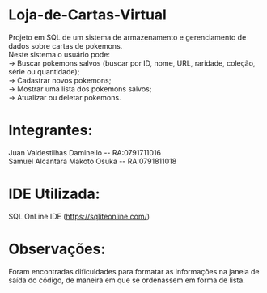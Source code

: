 # Loja-de-Cartas-Virtual
Projeto em SQL de um sistema de armazenamento e gerenciamento de dados sobre cartas de pokemons.\
Neste sistema o usuário pode:\
-> Buscar pokemons salvos (buscar por ID, nome, URL, raridade, coleção, série ou quantidade);\
-> Cadastrar novos pokemons;\
-> Mostrar uma lista dos pokemons salvos;\
-> Atualizar ou deletar pokemons.


# Integrantes:
Juan Valdestilhas Daminello -- RA:0791711016\
Samuel Alcantara Makoto Osuka -- RA:0791811018  


# IDE Utilizada:
SQL OnLine IDE (https://sqliteonline.com/)

# Observações:
Foram encontradas dificuldades para formatar as informações na janela de saída do código, de maneira em que se ordenassem em forma de lista.


